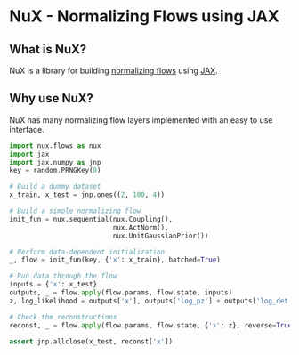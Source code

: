 # NuX - Normalizing Flows using JAX

## What is NuX?
NuX is a library for building [normalizing flows](https://arxiv.org/pdf/1912.02762.pdf) using [JAX](https://github.com/google/jax).

## Why use NuX?
NuX has many normalizing flow layers implemented with an easy to use interface.

```python
import nux.flows as nux
import jax
import jax.numpy as jnp
key = random.PRNGKey(0)

# Build a dummy dataset
x_train, x_test = jnp.ones((2, 100, 4))

# Build a simple normalizing flow
init_fun = nux.sequential(nux.Coupling(),
                          nux.ActNorm(),
                          nux.UnitGaussianPrior())

# Perform data-dependent initialization
_, flow = init_fun(key, {'x': x_train}, batched=True)

# Run data through the flow
inputs = {'x': x_test}
outputs, _ = flow.apply(flow.params, flow.state, inputs)
z, log_likelihood = outputs['x'], outputs['log_pz'] + outputs['log_det']

# Check the reconstructions
reconst, _ = flow.apply(flow.params, flow.state, {'x': z}, reverse=True)

assert jnp.allclose(x_test, reconst['x'])
```